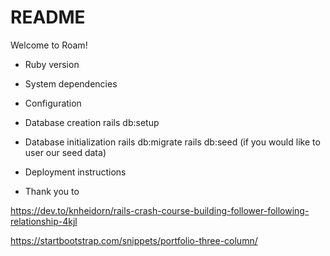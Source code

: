 # README

Welcome to Roam!

* Ruby version

* System dependencies

* Configuration

* Database creation
rails db:setup


* Database initialization
rails db:migrate
rails db:seed (if you would like to user our seed data)

* Deployment instructions

* Thank you to

https://dev.to/knheidorn/rails-crash-course-building-follower-following-relationship-4kjl

https://startbootstrap.com/snippets/portfolio-three-column/
